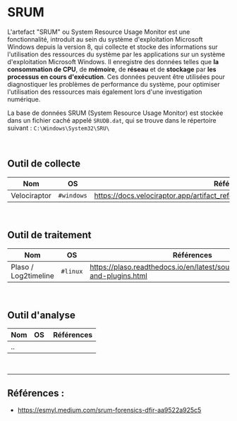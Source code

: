 # SRUM

L'artefact "SRUM" ou System Resource Usage Monitor est une fonctionnalité, introduit au sein du système d'exploitation Microsoft Windows depuis la version 8, qui collecte et stocke des informations sur l'utilisation des ressources du système par les applications sur un système d'exploitation Microsoft Windows. Il enregistre des données telles que **la consommation de CPU**, de **mémoire**, de **réseau** et de **stockage** par **les processus en cours d'exécution**. Ces données peuvent être utilisées pour diagnostiquer les problèmes de performance du système, pour optimiser l'utilisation des ressources mais également lors d'une investigation numérique.

La base de données SRUM (System Resource Usage Monitor) est stockée dans un fichier caché appelé ```SRUDB.dat```, qui se trouve dans le répertoire suivant : ```C:\Windows\System32\SRU\```

<br/>

## Outil de collecte 

| Nom | OS | Références |
|-----|-------------|------------|
| Velociraptor | ```#windows``` | https://docs.velociraptor.app/artifact_references/pages/windows.kapefiles.targets/ |

<br/>

## Outil de traitement 

| Nom | OS | Références |
|-----|-------------|------------|
| Plaso / Log2timeline | ```#linux```  | https://plaso.readthedocs.io/en/latest/sources/user/Parsers-and-plugins.html |

<br/>

## Outil d'analyse

| Nom | OS | Références |
|-----|-------------|------------|
| .. |  | |

<br/>


------
## Références :
- https://esmyl.medium.com/srum-forensics-dfir-aa9522a925c5